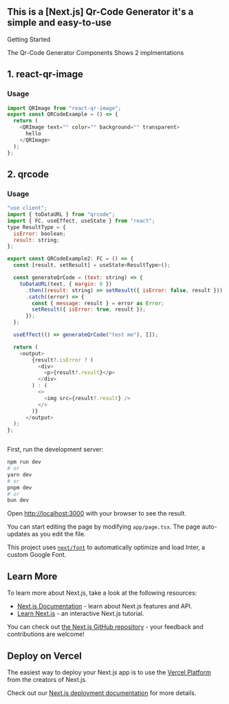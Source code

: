 
## This is a [Next.js] Qr-Code Generator it's a simple and easy-to-use 

Getting Started


The Qr-Code Generator Components Shows 2 implmentations 

## 1. react-qr-image 

### Usage

```js
import QRImage from "react-qr-image";
export const QRCodeExample = () => {
  return (
    <QRImage text="" color="" background="" transparent>
      hello
    </QRImage>
  );
};

```

## 2. qrcode 

### Usage

```js
"use client";
import { toDataURL } from "qrcode";
import { FC, useEffect, useState } from "react";
type ResultType = {
  isError: boolean;
  result: string;
};

export const QRCodeExample2: FC = () => {
  const [result, setResult] = useState<ResultType>();

  const generateQrCode = (text: string) => {
    toDataURL(text, { margin: 0 })
      .then((result: string) => setResult({ isError: false, result }))
      .catch((error) => {
        const { message: result } = error as Error;
        setResult({ isError: true, result });
      });
  };

  useEffect(() => generateQrCode("test me"), []);

  return (
    <output>
        {result?.isError ? (
          <div>
            <p>{result?.result}</p>
          </div>
        ) : (
          <>
            <img src={result?.result} />
          </>
        )}
      </output>
  );
};



```
First, run the development server:

```bash
npm run dev
# or
yarn dev
# or
pnpm dev
# or
bun dev
```

Open [http://localhost:3000](http://localhost:3000) with your browser to see the result.

You can start editing the page by modifying `app/page.tsx`. The page auto-updates as you edit the file.

This project uses [`next/font`](https://nextjs.org/docs/basic-features/font-optimization) to automatically optimize and load Inter, a custom Google Font.

## Learn More

To learn more about Next.js, take a look at the following resources:

- [Next.js Documentation](https://nextjs.org/docs) - learn about Next.js features and API.
- [Learn Next.js](https://nextjs.org/learn) - an interactive Next.js tutorial.

You can check out [the Next.js GitHub repository](https://github.com/vercel/next.js/) - your feedback and contributions are welcome!

## Deploy on Vercel

The easiest way to deploy your Next.js app is to use the [Vercel Platform](https://vercel.com/new?utm_medium=default-template&filter=next.js&utm_source=create-next-app&utm_campaign=create-next-app-readme) from the creators of Next.js.

Check out our [Next.js deployment documentation](https://nextjs.org/docs/deployment) for more details.
